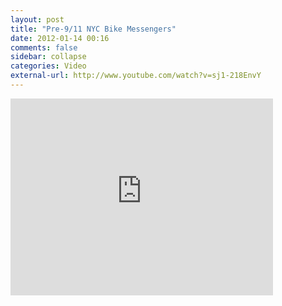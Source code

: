 ```yaml
---
layout: post
title: "Pre-9/11 NYC Bike Messengers"
date: 2012-01-14 00:16
comments: false
sidebar: collapse
categories: Video
external-url: http://www.youtube.com/watch?v=sj1-218EnvY
---
```



<iframe width="420" height="315" src="http://www.youtube.com/embed/sj1-218EnvY" frameborder="0" allowfullscreen></iframe>

